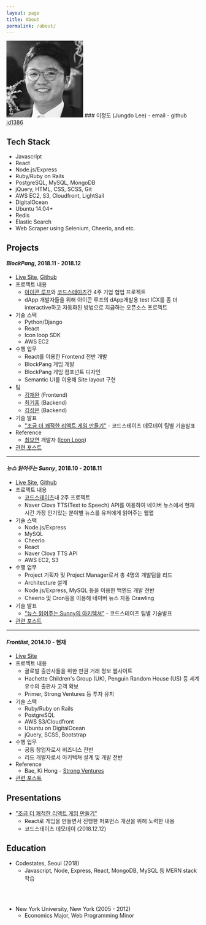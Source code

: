 ```yaml
---
layout: page
title: About
permalink: /about/
---
```


<img src="/assets/img/profile.jpeg" width="200" class="profile-image">
### 이정도 (Jungdo Lee)
- email <mailto:lee.jungdo@gmail.com>
- github <a href="https://github.com/jd1386" target="_blank">jd1386</a>


## Tech Stack
- Javascript
- React
- Node.js/Express
- Ruby/Ruby on Rails
- PostgreSQL, MySQL, MongoDB
- jQuery, HTML, CSS, SCSS, Git
- AWS EC2, S3, Cloudfront, LightSail
- DigitalOcean
- Ubuntu 14.04+
- Redis
- Elastic Search
- Web Scraper using Selenium, Cheerio, and etc.

## Projects

#### ***BlockPang***, 2018.11 - 2018.12
- [Live Site](http://ec2-54-180-107-245.ap-northeast-2.compute.amazonaws.com/), [Github](https://github.com/jd1386/blockpang-client)
- 프로젝트 내용
  - [아이콘 루프](https://icon.foundation/?lang=en)와 [코드스테이츠](https://codestates.com)간 4주 기업 협업 프로젝트
  - dApp 개발자들을 위해 아이콘 루프의 dApp개발용 test ICX를 좀 더 interactive하고 자동화된 방법으로 지급하는 오픈소스 프로젝트
- 기술 스택
  - Python/Django
  - React
  - Icon loop SDK
  - AWS EC2
- 수행 업무
  - React를 이용한 Frontend 전반 개발
  - BlockPang 게임 개발
  - BlockPang 게임 컴포넌트 디자인
  - Semantic UI를 이용해 Site layout 구현
- 팀
  - [김재완](https://github.com/lastrites2018) (Frontend)
  - [최기홍](https://github.com/khchoi0301) (Backend)
  - [김성은](https://github.com/sunnysid3up) (Backend)
- 기술 발표
  - ["조금 더 쾌적한 리액트 게임 만들기"](https://docs.google.com/presentation/d/1gPm73PNdEVNUoTyOmTfFY9324qAVQj93ZNllMOYofdE/edit?usp=sharing) - 코드스테이츠 데모데이 팀별 기술발표
- Reference
  - [최보연](https://github.com/boyeon555) 개발자 ([Icon Loop](https://icon.foundation))
- [관련 포스트](#)

<hr>

#### ***뉴스 읽어주는 Sunny***, 2018.10 - 2018.11
- [Live Site](#), [Github](#)
- 프로젝트 내용
  - [코드스테이츠](https://codestates.com)내 2주 프로젝트
  - Naver Clova TTS(Text to Speech) API를 이용하여 네이버 뉴스에서 현재 시간 가장 인기있는 분야별 뉴스를 유저에게 읽어주는 웹앱
- 기술 스택
  - Node.js/Express
  - MySQL
  - Cheerio
  - React
  - Naver Clova TTS API
  - AWS EC2, S3
- 수행 업무
  - Project 기획자 및 Project Manager로서 총 4명의 개발팀을 리드
  - Architecture 설계
  - Node.js/Express, MySQL 등을 이용한 백엔드 개발 전반
  - Cheerio 및 Cron등을 이용해 네이버 뉴스 자동 Crawling
- 기술 발표
  - ["뉴스 읽어주는 Sunny의 아키텍쳐"](https://docs.google.com/presentation/d/1FC1GqfmKywA_7UQ0lRqyHGq0wyWMEvxYe-PCewGy5MM/edit?usp=sharing) - 코드스테이츠 팀별 기술발표
- [관련 포스트](#)

<hr>

#### ***Frontlist***, 2014.10 - 현재
- [Live Site](https://frontlist.net)
- 프로젝트 내용
  - 글로벌 출판사들을 위한 판권 거래 정보 웹사이트
  - Hachette Children's Group (UK), Penguin Random House (US) 등 세계 유수의 출판사 고객 확보
  - Primer, Strong Ventures 등 투자 유치
- 기술 스택
  - Ruby/Ruby on Rails
  - PostgreSQL
  - AWS S3/Cloudfront
  - Ubuntu on DigitalOcean
  - jQuery, SCSS, Bootstrap
- 수행 업무
  - 공동 창업자로서 비즈니스 전반
  - 리드 개발자로서 아키텍쳐 설계 및 개발 전반
- Reference
  - Bae, Ki Hong - [Strong Ventures](http://www.strongvc.com/) 
- [관련 포스트](#)

## Presentations

- ["조금 더 쾌적한 리액트 게임 만들기"](https://docs.google.com/presentation/d/1gPm73PNdEVNUoTyOmTfFY9324qAVQj93ZNllMOYofdE/edit?usp=sharing)
  - React로 게임을 만들면서 진행한 퍼포먼스 개선을 위해 노력한 내용
  - 코드스테이츠 데모데이 (2018.12.12)

## Education
- Codestates, Seoul (2018)
  - Javascript, Node, Express, React, MongoDB, MySQL 등 MERN stack 학습
<br>
<br>

- New York University, New York (2005 - 2012)
  - Economics Major, Web Programming Minor
